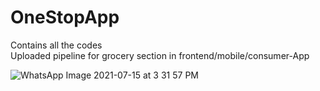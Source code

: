﻿# OneStopApp

Contains all the codes  
Uploaded pipeline for grocery section in frontend/mobile/consumer-App

![WhatsApp Image 2021-07-15 at 3 31 57 PM](https://user-images.githubusercontent.com/64433437/125772301-67da94c9-066a-4512-9c49-fe571e88f61f.jpeg)

